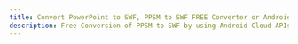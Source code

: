 ---title: Convert PowerPoint to SWF, PPSM to SWF FREE Converter or Android SDKdescription: Free Conversion of PPSM to SWF by using Android Cloud APIs & SDKs. Also Create, Edit & Render Microsoft Word & OpenOffice documents in the Cloud.---
